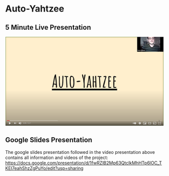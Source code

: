 # Auto-Yahtzee

## 5 Minute Live Presentation
[![Link to Video](https://github.com/seanwieser/Auto-Yahtzee/blob/master/presentation_thumbnail.png)](https://www.youtube.com/watch?v=f0QZLSG4xvc "Click to View")

## Google Slides Presentation
The google slides presentation followed in the video presentation above contains all information and videos of the project:
https://docs.google.com/presentation/d/1fwRZlB2Mp63QtclkMhHTp6lOC_TKEI7eahShzZgPuYo/edit?usp=sharing
